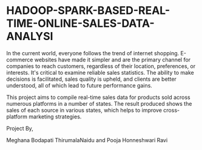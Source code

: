 # HADOOP-SPARK-BASED-REAL-TIME-ONLINE-SALES-DATA-ANALYSI

In the current world, everyone follows the trend of internet shopping. E-commerce websites have made it simpler and are the primary channel for companies to reach customers, regardless of their location, preferences, or interests.
It's critical to examine reliable sales statistics. The ability to make decisions is facilitated, sales quality is upheld, and clients are better understood, all of which lead to future performance gains.

This project aims to compile real-time sales data for products sold across numerous platforms in a number of states. The result produced shows the sales of each source in various states, which helps to improve cross-platform marketing strategies.


Project By,

Meghana Bodapati ThirumalaNaidu and Pooja Honneshwari Ravi

